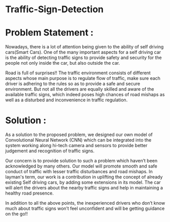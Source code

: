 # Traffic-Sign-Detection

# Problem Statement :
Nowadays, there is a lot of attention being given to the ability of self driving cars(Smart Cars). One of the many important aspects for a self driving car is the ability of detecting traffic signs to provide safety and security for the people not only inside the car, but also outside the car.

Road is full of surprises!!
The  traffic environment consists of different aspects whose main purpose is to regulate flow of traffic, make sure each driver is adhering to the rules so as to provide a safe and secure environment. But not all the drivers are equally skilled and aware of the available traffic signs, which indeed poses high chances of road mishaps as well as a disturbed and inconvenience in  traffic regulation.

# Solution : 
As a solution to the proposed problem, we designed our own model of Convolutional Neural Network (CNN) which can be integrated into the system working along hi-tech camera and sensors to provide better judgement and recognition of traffic signs. 

Our concern is to provide solution to such a problem which haven’t been acknowledged by many others. Our model will promote smooth and safe conduct of traffic with lesser traffic disturbances and road mishaps. In layman's term, our work is a contribution in uplifting the concept of already existing Self driving cars, by adding some extensions in its model. The car will alert the drivers about the nearby traffic signs and help in maintaining a healthy road presence.

In addition to all the above points, the inexperienced drivers who don’t know much about traffic signs won’t feel unconfident and will be getting guidance on the go!!
